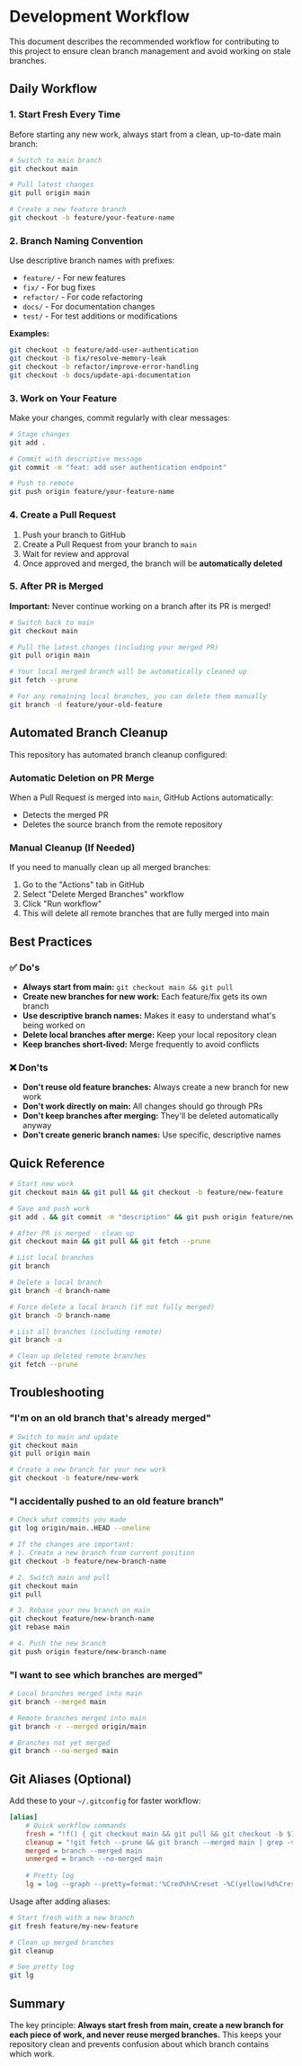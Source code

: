 # Development Workflow

This document describes the recommended workflow for contributing to this project to ensure clean branch management and avoid working on stale branches.

## Daily Workflow

### 1. Start Fresh Every Time

Before starting any new work, always start from a clean, up-to-date main branch:

```bash
# Switch to main branch
git checkout main

# Pull latest changes
git pull origin main

# Create a new feature branch
git checkout -b feature/your-feature-name
```

### 2. Branch Naming Convention

Use descriptive branch names with prefixes:

- `feature/` - For new features
- `fix/` - For bug fixes
- `refactor/` - For code refactoring
- `docs/` - For documentation changes
- `test/` - For test additions or modifications

**Examples:**
```bash
git checkout -b feature/add-user-authentication
git checkout -b fix/resolve-memory-leak
git checkout -b refactor/improve-error-handling
git checkout -b docs/update-api-documentation
```

### 3. Work on Your Feature

Make your changes, commit regularly with clear messages:

```bash
# Stage changes
git add .

# Commit with descriptive message
git commit -m "feat: add user authentication endpoint"

# Push to remote
git push origin feature/your-feature-name
```

### 4. Create a Pull Request

1. Push your branch to GitHub
2. Create a Pull Request from your branch to `main`
3. Wait for review and approval
4. Once approved and merged, the branch will be **automatically deleted**

### 5. After PR is Merged

**Important:** Never continue working on a branch after its PR is merged!

```bash
# Switch back to main
git checkout main

# Pull the latest changes (including your merged PR)
git pull origin main

# Your local merged branch will be automatically cleaned up
git fetch --prune

# For any remaining local branches, you can delete them manually
git branch -d feature/your-old-feature
```

## Automated Branch Cleanup

This repository has automated branch cleanup configured:

### Automatic Deletion on PR Merge

When a Pull Request is merged into `main`, GitHub Actions automatically:
- Detects the merged PR
- Deletes the source branch from the remote repository

### Manual Cleanup (If Needed)

If you need to manually clean up all merged branches:

1. Go to the "Actions" tab in GitHub
2. Select "Delete Merged Branches" workflow
3. Click "Run workflow"
4. This will delete all remote branches that are fully merged into main

## Best Practices

### ✅ Do's

- **Always start from main:** `git checkout main && git pull`
- **Create new branches for new work:** Each feature/fix gets its own branch
- **Use descriptive branch names:** Makes it easy to understand what's being worked on
- **Delete local branches after merge:** Keep your local repository clean
- **Keep branches short-lived:** Merge frequently to avoid conflicts

### ❌ Don'ts

- **Don't reuse old feature branches:** Always create a new branch for new work
- **Don't work directly on main:** All changes should go through PRs
- **Don't keep branches after merging:** They'll be deleted automatically anyway
- **Don't create generic branch names:** Use specific, descriptive names

## Quick Reference

```bash
# Start new work
git checkout main && git pull && git checkout -b feature/new-feature

# Save and push work
git add . && git commit -m "description" && git push origin feature/new-feature

# After PR is merged - clean up
git checkout main && git pull && git fetch --prune

# List local branches
git branch

# Delete a local branch
git branch -d branch-name

# Force delete a local branch (if not fully merged)
git branch -D branch-name

# List all branches (including remote)
git branch -a

# Clean up deleted remote branches
git fetch --prune
```

## Troubleshooting

### "I'm on an old branch that's already merged"

```bash
# Switch to main and update
git checkout main
git pull origin main

# Create a new branch for your new work
git checkout -b feature/new-work
```

### "I accidentally pushed to an old feature branch"

```bash
# Check what commits you made
git log origin/main..HEAD --oneline

# If the changes are important:
# 1. Create a new branch from current position
git checkout -b feature/new-branch-name

# 2. Switch main and pull
git checkout main
git pull

# 3. Rebase your new branch on main
git checkout feature/new-branch-name
git rebase main

# 4. Push the new branch
git push origin feature/new-branch-name
```

### "I want to see which branches are merged"

```bash
# Local branches merged into main
git branch --merged main

# Remote branches merged into main
git branch -r --merged origin/main

# Branches not yet merged
git branch --no-merged main
```

## Git Aliases (Optional)

Add these to your `~/.gitconfig` for faster workflow:

```ini
[alias]
    # Quick workflow commands
    fresh = "!f() { git checkout main && git pull && git checkout -b $1; }; f"
    cleanup = "!git fetch --prune && git branch --merged main | grep -v 'main' | xargs -r git branch -d"
    merged = branch --merged main
    unmerged = branch --no-merged main
    
    # Pretty log
    lg = log --graph --pretty=format:'%Cred%h%Creset -%C(yellow)%d%Creset %s %Cgreen(%cr) %C(bold blue)<%an>%Creset' --abbrev-commit
```

Usage after adding aliases:
```bash
# Start fresh with a new branch
git fresh feature/my-new-feature

# Clean up merged branches
git cleanup

# See pretty log
git lg
```

## Summary

The key principle: **Always start fresh from main, create a new branch for each piece of work, and never reuse merged branches.** This keeps your repository clean and prevents confusion about which branch contains which work.
